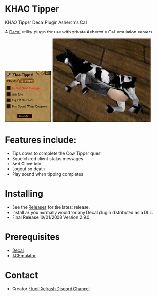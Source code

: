 # KHAO Tipper
KHAO Tipper Decal Plugin Asheron's Call

A [Decal](http://www.decaldev.com/) utility plugin for use with private Asheron's Call emulation servers



<picture>
 <source media="(prefers-color-scheme: dark)" srcset="KhaoTipper.jpg">
 <source media="(prefers-color-scheme: light)" srcset="KhaoTipper.jpg">
 <img alt="YOUR-ALT-TEXT" src="KhaoTipper.jpg">
</picture>



<picture>
 <source media="(prefers-color-scheme: dark)" srcset="tipped_pack_cow.jpg">
 <source media="(prefers-color-scheme: light)" srcset="tipped_pack_cow.jpg">
 <img alt="YOUR-ALT-TEXT" src="tipped_pack_cow.jpg">
</picture>


# Features include:

* Tips cows to complete the Cow Tipper quest
* Squelch red client status messages
* Anti Client idle
* Logout on death
* Play sound when tipping completes




# Installing

* See the [Releases](https://github.com/FtuoilXelrash/Releases) for the latest release. 
* Install as you normally would for any Decal plugin distributed as a DLL.
* Final Release 10/01/2008 Version 2.9.0



# Prerequisites
* [Decal](http://www.decaldev.com/) 
* [ACEmulator](http://emulator.ac/)


# Contact
- Creator
[Ftuoil Xelrash Discord Channel](https://discord.gg/G8mfZH2TMp)
